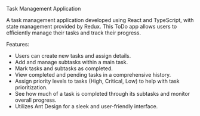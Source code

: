 Task Management Application

A task management application developed using React and TypeScript, with state management provided by Redux. 
This ToDo app allows users to efficiently manage their tasks and track their progress.

Features:

- Users can create new tasks and assign details.
- Add and manage subtasks within a main task.
- Mark tasks and subtasks as completed.
- View completed and pending tasks in a comprehensive history.
- Assign priority levels to tasks (High, Critical, Low) to help with task prioritization.
- See how much of a task is completed through its subtasks and monitor overall progress.
- Utilizes Ant Design for a sleek and user-friendly interface.
